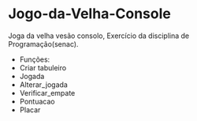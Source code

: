 # Jogo-da-Velha-Console
Joga da velha vesão consolo, Exercício da disciplina de Programação(senac).
* Funções:
* Criar tabuleiro
* Jogada
* Alterar_jogada
* Verificar_empate
* Pontuacao
* Placar
